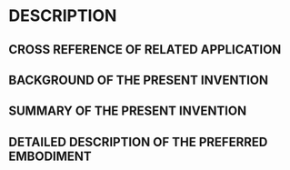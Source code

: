 # DESCRIPTION

## CROSS REFERENCE OF RELATED APPLICATION

## BACKGROUND OF THE PRESENT INVENTION

## SUMMARY OF THE PRESENT INVENTION

## DETAILED DESCRIPTION OF THE PREFERRED EMBODIMENT

